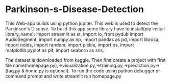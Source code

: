 # Parkinson-s-Disease-Detection
This Web-app builds using python jupiter. This web is used to detect the Parkinson's Disease.
To build this app some library have to install(pip install library_name):
  import streamlit as st,
  import io,
  from pydub import AudioSegment,
  import numpy as np,
  import pandas as pd,
  import librosa,
  import nolds,
  import random,
  import pickle,
  import os,
  import matplotlib.pyplot as plt,
  import seaborn as sns.

The dataset is downloaded from kaggle.
Then first create a project with first file name(homepage.py),->visualization.py,->training.py,->prediction.py->(faq.py & home.py is optional).
To run the code using python debugger or command prompt and write streamlit run homepage.py
